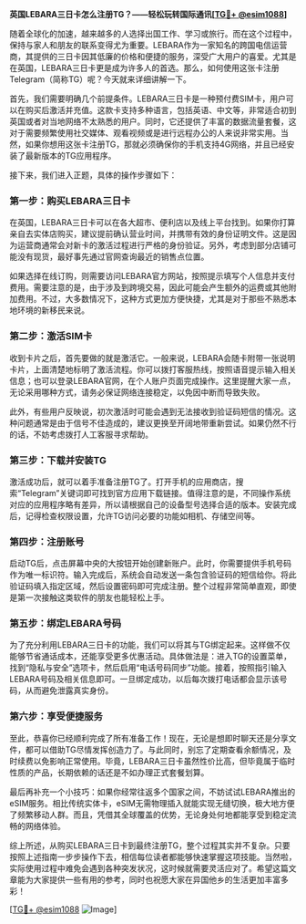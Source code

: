 **英国LEBARA三日卡怎么注册TG？——轻松玩转国际通讯[[TG💪+ @esim1088](https://t.me/s/esim1088)]**

随着全球化的加速，越来越多的人选择出国工作、学习或旅行。而在这个过程中，保持与家人和朋友的联系变得尤为重要。LEBARA作为一家知名的跨国电信运营商，其提供的三日卡因其低廉的价格和便捷的服务，深受广大用户的喜爱。尤其是在英国，LEBARA三日卡更是成为许多人的首选。那么，如何使用这张卡注册Telegram（简称TG）呢？今天就来详细讲解一下。

首先，我们需要明确几个前提条件。LEBARA三日卡是一种预付费SIM卡，用户可以在购买后激活并充值。这款卡支持多种语言，包括英语、中文等，非常适合初到英国或者对当地网络不太熟悉的用户。同时，它还提供了丰富的数据流量套餐，这对于需要频繁使用社交媒体、观看视频或是进行远程办公的人来说非常实用。当然，如果你想用这张卡注册TG，那就必须确保你的手机支持4G网络，并且已经安装了最新版本的TG应用程序。

接下来，我们进入正题，具体的操作步骤如下：

### 第一步：购买LEBARA三日卡

在英国，LEBARA三日卡可以在各大超市、便利店以及线上平台找到。如果你打算亲自去实体店购买，建议提前确认营业时间，并携带有效的身份证明文件。这是因为运营商通常会对新卡的激活过程进行严格的身份验证。另外，考虑到部分店铺可能没有现货，最好事先通过官网查询最近的销售点位置。

如果选择在线订购，则需要访问LEBARA官方网站，按照提示填写个人信息并支付费用。需要注意的是，由于涉及到跨境交易，因此可能会产生额外的运费或其他附加费用。不过，大多数情况下，这种方式更加方便快捷，尤其是对于那些不熟悉本地环境的新移民来说。

### 第二步：激活SIM卡

收到卡片之后，首先要做的就是激活它。一般来说，LEBARA会随卡附带一张说明卡片，上面清楚地标明了激活流程。你可以拨打客服热线，按照语音提示输入相关信息；也可以登录LEBARA官网，在个人账户页面完成操作。这里提醒大家一点，无论采用哪种方式，请务必保证网络连接稳定，以免因中断而导致失败。

此外，有些用户反映说，初次激活时可能会遇到无法接收到验证码短信的情况。这种问题通常是由于信号不佳造成的，建议更换至开阔地带重新尝试。如果仍然不行的话，不妨考虑拨打人工客服寻求帮助。

### 第三步：下载并安装TG

激活成功后，就可以着手准备注册TG了。打开手机的应用商店，搜索“Telegram”关键词即可找到官方应用下载链接。值得注意的是，不同操作系统对应的应用程序略有差异，所以请根据自己的设备型号选择合适的版本。安装完成后，记得检查权限设置，允许TG访问必要的功能如相机、存储空间等。

### 第四步：注册账号

启动TG后，点击屏幕中央的大按钮开始创建新账户。此时，你需要提供手机号码作为唯一标识符。输入完成后，系统会自动发送一条包含验证码的短信给你。将此验证码填入指定区域，然后设置密码即可完成注册。整个过程非常简单直观，即使是第一次接触这类软件的朋友也能轻松上手。

### 第五步：绑定LEBARA号码

为了充分利用LEBARA三日卡的功能，我们可以将其与TG绑定起来。这样做不仅能够节省通话成本，还能享受更多优惠活动。具体做法是：进入TG的设置菜单，找到“隐私与安全”选项卡，然后启用“电话号码同步”功能。接着，按照指引输入LEBARA号码及相关信息即可。一旦绑定成功，以后每次拨打电话都会显示该号码，从而避免泄露真实身份。

### 第六步：享受便捷服务

至此，恭喜你已经顺利完成了所有准备工作！现在，无论是想即时聊天还是分享文件，都可以借助TG尽情发挥创造力了。与此同时，别忘了定期查看余额情况，及时续费以免影响正常使用。毕竟，LEBARA三日卡虽然性价比高，但毕竟属于临时性质的产品，长期依赖的话还是不如办理正式套餐划算。

最后再补充一个小技巧：如果你经常往返多个国家之间，不妨试试LEBARA推出的eSIM服务。相比传统实体卡，eSIM无需物理插入就能实现无缝切换，极大地方便了频繁移动人群。而且，凭借其全球覆盖的优势，无论身处何地都能享受到稳定流畅的网络体验。

综上所述，从购买LEBARA三日卡到最终注册TG，整个过程其实并不复杂。只要按照上述指南一步步操作下去，相信每位读者都能够快速掌握这项技能。当然啦，实际使用过程中难免会遇到各种突发状况，这时候就需要灵活应对了。希望这篇文章能为大家提供一些有用的参考，同时也祝愿大家在异国他乡的生活更加丰富多彩！

[[TG💪+ @esim1088](https://t.me/s/esim1088) ![Image](https://i.postimg.cc/4NQfJmqS/Snipaste-2025-05-13-00-14-12.png)]
